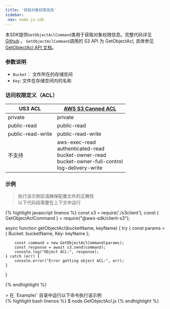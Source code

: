 ```yaml
---
title: '获取对象权限信息'
sidebar:
 nav: node.js-sdk
---
```

本SDK提供`GetObjectAclCommand`类用于获取对象权限信息。完整代码详见 [Github](https://github.com/aws/aws-sdk-js-v3/blob/main/clients/client-s3/src/commands/GetObjectAclCommand.ts) 。
`GetObjectAclCommand`调用的 S3 API 为 GetObjectAcl, 具体参见[GetObjectAcl API 文档](https://docs.aws.amazon.com/AmazonS3/latest/API/API_GetObjectAcl.html)。



### 参数说明
- `Bucket`： 文件所在的存储空间
- `Key`: 文件在存储空间内的名称

### 访问权限定义（ACL）


| US3 ACL           | [AWS S3 Canned ACL](https://docs.aws.amazon.com/AmazonS3/latest/userguide/acl-overview.html#canned-acl) |
| ----------------- | -------------------------------------------- |
| private           | private                                      |
| public-read       | public-read                                  |
| public-read-write | public-read-write                            |
| 不支持            | aws-exec-read<br> authenticated-read<br>bucket-owner-read<br>bucket-owner-full-control<br>log-delivery-write |



### 示例
> 执行该示例前请确保配置文件的正确性<br>以下代码段需要在上下文中运行

<div class="copyable" markdown="1">
{% highlight javascript linenos %}
const s3 = require('./s3client');
const { GetObjectAclCommand } = require("@aws-sdk/client-s3");

async function getObjectAcl(bucketName, keyName) {
    try {
        const params = {
            Bucket: bucketName,
            Key: keyName
        };

        const command = new GetObjectAclCommand(params);
        const response = await s3.send(command);
        console.log("Object ACL:", response);
    } catch (err) {
        console.error("Error getting object ACL:", err);
    }
}


{% endhighlight %}
</div>
> 在 `Example/` 目录中运行以下命令执行该示例
<div class="copyable" markdown="1">
{% highlight bash linenos %}
$ node GetObjectAcl.js <bucketName> <keyName>
{% endhighlight %}
</div>
